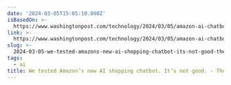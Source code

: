 ```yaml
---
date: '2024-03-05T15:05:10.000Z'
isBasedOn: >-
  https://www.washingtonpost.com/technology/2024/03/05/amazon-ai-chatbot-rufus-review/
link: >-
  https://www.washingtonpost.com/technology/2024/03/05/amazon-ai-chatbot-rufus-review/
slug: >-
  2024-03-05-we-tested-amazons-new-ai-shopping-chatbot-its-not-good-the-washington
tags:
  - ai
title: We tested Amazon’s new AI shopping chatbot. It’s not good. - The Washington
---
```


